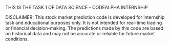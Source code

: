 THIS IS THE TASK 1 OF DATA SCIENCE - CODEALPHA INTERNSHIP 

DISCLAIMER: This stock market prediction code is developed for internship task and educational purposes only.
It is not intended for real-time trading or financial decision-making. The predictions made by this code are
based on historical data and may not be accurate or reliable for future market conditions.
